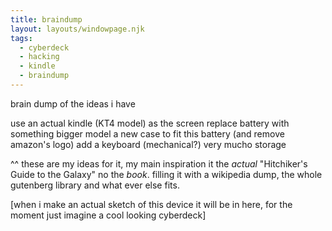 ```yaml
---
title: braindump
layout: layouts/windowpage.njk
tags:
  - cyberdeck
  - hacking
  - kindle
  - braindump
---
```


brain dump of the ideas i have

use an actual kindle (KT4 model) as the screen
replace battery with something bigger
model a new case to fit this battery (and remove amazon's logo)
add a keyboard (mechanical?)
very mucho storage

^^ these are my ideas for it, my main inspiration it the *actual* "Hitchiker's Guide to the Galaxy" no the *book*. filling it with a wikipedia dump, the whole gutenberg library and what ever else fits.

\[when i make an actual sketch of this device it will be in here, for the moment just imagine a cool looking cyberdeck\]